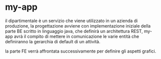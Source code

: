 # my-app
il dipartimentale è un servizio che viene utilizzato in un azienda di produzione, la progettazione
avviene con implementazione iniziale della parte BE scritto in linguaggio java, che definirà
un architettura REST, my-app avrà il compito di mettere in comunicazione le varie entità che definiranno la gerarchia di default di un attività.

la parte FE verrà affrontata successivamente per definire gli aspetti grafici.
